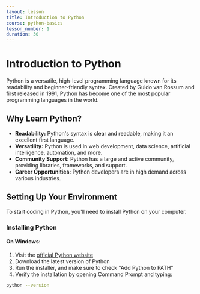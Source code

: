 ```yaml
---
layout: lesson
title: Introduction to Python
course: python-basics
lesson_number: 1
duration: 30
---
```


# Introduction to Python

Python is a versatile, high-level programming language known for its readability and beginner-friendly syntax. Created by Guido van Rossum and first released in 1991, Python has become one of the most popular programming languages in the world.

## Why Learn Python?

- **Readability:** Python's syntax is clear and readable, making it an excellent first language.
- **Versatility:** Python is used in web development, data science, artificial intelligence, automation, and more.
- **Community Support:** Python has a large and active community, providing libraries, frameworks, and support.
- **Career Opportunities:** Python developers are in high demand across various industries.

## Setting Up Your Environment

To start coding in Python, you'll need to install Python on your computer.

### Installing Python

#### On Windows:

1. Visit the [official Python website](https://www.python.org/downloads/)
2. Download the latest version of Python
3. Run the installer, and make sure to check "Add Python to PATH"
4. Verify the installation by opening Command Prompt and typing:

```bash
python --version

```